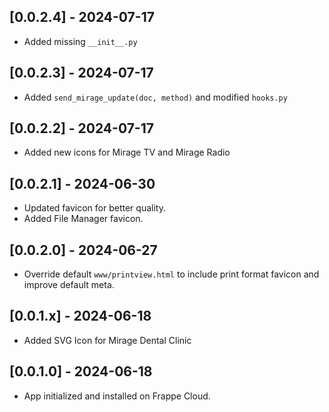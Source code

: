 ## [0.0.2.4] - 2024-07-17
- Added missing `__init__.py`

## [0.0.2.3] - 2024-07-17
- Added `send_mirage_update(doc, method)` and modified `hooks.py`

## [0.0.2.2] - 2024-07-17
- Added new icons for Mirage TV and Mirage Radio

## [0.0.2.1] - 2024-06-30
- Updated favicon for better quality.
- Added File Manager favicon.

## [0.0.2.0] - 2024-06-27
- Override default `www/printview.html` to include print format favicon and improve default meta.

## [0.0.1.x] - 2024-06-18
- Added SVG Icon for Mirage Dental Clinic

## [0.0.1.0] - 2024-06-18
- App initialized and installed on Frappe Cloud.
